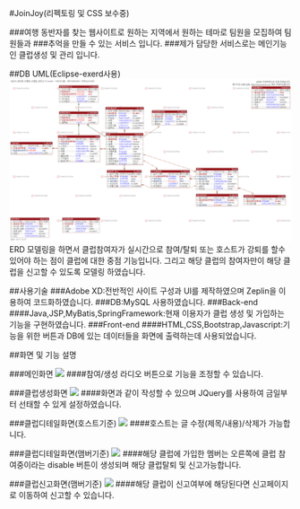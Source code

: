 #JoinJoy(리펙토링 및 CSS 보수중)

###여행 동반자를 찾는 웹사이트로 원하는 지역에서 원하는 테마로 팀원을 모집하여 팀원들과
###추억을 만들 수 있는 서비스 입니다.
###제가 담당한 서비스로는 메인기능인 클럽생성 및 관리 입니다.

##DB UML(Eclipse-exerd사용)
![DB](./READMEpic/팀프로젝트.png)
ERD 모델링을 하면서 클럽참여자가 실시간으로 참여/탈퇴 또는 호스트가 강퇴를 할수 있어야 하는 점이 클럽에 대한 중점 기능입니다.
그리고 해당 클럽의 참여자만이 해당 클럽을 신고할 수 있도록 모델링 하였습니다.

##사용기술
###Adobe XD:전반적인 사이트 구성과 UI를 제작하였으며 Zeplin을 이용하여 코드화하였습니다.
###DB:MySQL 사용하였습니다.
###Back-end
####Java,JSP,MyBatis,SpringFramework:현재 이용자가 클럽 생성 및 가입하는 기능을 구현하였습니다.
###Front-end
####HTML,CSS,Bootstrap,Javascript:기능을 위한 버튼과 DB에 있는 데이터들을 화면에 출력하는데 사용되었습니다.

##화면 및 기능 설명

###메인화면
<img src="/Users/osk2090/Desktop/메인.JPG">
####참여/생성 라디오 버튼으로 기능을 조정할 수 있습니다.

###클럽생성화면
<img src="/Users/osk2090/Desktop/생성.JPG">
####화면과 같이 작성할 수 있으며 JQuery를 사용하여 금일부터 선태할 수 있게 설정하였습니다.

###클럽디테일화면(호스트기준)
<img src="/Users/osk2090/Desktop/디테일.JPG">
####호스트는 글 수정(제목/내용)/삭제가 가능합니다.

###클럽디테일화면(맴버기준)
<img src="/Users/osk2090/Desktop/디테일2.JPG">
####해당 클럽에 가입한 멤버는 오른쪽에 클럽 참여중이라는 disable 버튼이 생성되며 해당 클럽탈퇴 및 신고가능합니다.

###클럽신고화면(맴버기준)
<img src="/Users/osk2090/Desktop/신고.jpeg">
####해당 클럽이 신고여부에 해당된다면 신고페이지로 이동하여 신고할 수 있습니다.